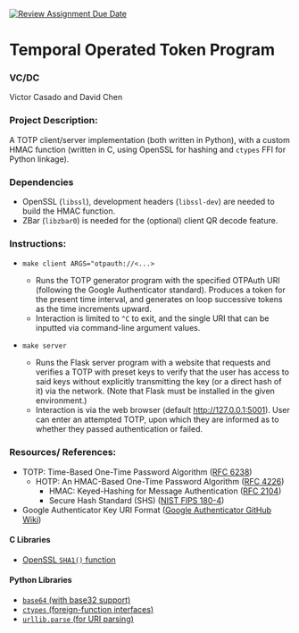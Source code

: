 [![Review Assignment Due Date](https://classroom.github.com/assets/deadline-readme-button-22041afd0340ce965d47ae6ef1cefeee28c7c493a6346c4f15d667ab976d596c.svg)](https://classroom.github.com/a/am3xLbu5)
# Temporal Operated Token Program

### VC/DC
Victor Casado and David Chen
       
### Project Description:
A TOTP client/server implementation (both written in Python), with a custom HMAC function (written in C, using OpenSSL for hashing and `ctypes` FFI for Python linkage).

### Dependencies
- OpenSSL (`libssl`), development headers (`libssl-dev`) are needed to build the HMAC function.
- ZBar (`libzbar0`) is needed for the (optional) client QR decode feature.

### Instructions:
- `make client ARGS="otpauth://<...>`
  - Runs the TOTP generator program with the specified OTPAuth URI (following the Google Authenticator standard). Produces a token for the present time interval, and generates on loop successive tokens as the time increments upward.
  - Interaction is limited to `^C` to exit, and the single URI that can be inputted via command-line argument values.

- `make server`
  - Runs the Flask server program with a website that requests and verifies a TOTP with preset keys to verify that the user has access to said keys without explicitly transmitting the key (or a direct hash of it) via the network. (Note that Flask must be installed in the given environment.)
  - Interaction is via the web browser (default http://127.0.0.1:5001). User can enter an attempted TOTP, upon which they are informed as to whether they passed authentication or failed.

### Resources/ References:
- TOTP: Time-Based One-Time Password Algorithm ([RFC 6238](https://datatracker.ietf.org/doc/html/rfc6238))
  - HOTP: An HMAC-Based One-Time Password Algorithm ([RFC 4226](https://www.rfc-editor.org/rfc/rfc4226))
    - HMAC: Keyed-Hashing for Message Authentication ([RFC 2104](https://www.rfc-editor.org/rfc/rfc2104))
    - Secure Hash Standard (SHS) ([NIST FIPS 180-4](https://csrc.nist.gov/pubs/fips/180-4/upd1/final))
- Google Authenticator Key URI Format ([Google Authenticator GitHub Wiki](https://github.com/google/google-authenticator/wiki/Key-Uri-Format))

#### C Libraries
- [OpenSSL `SHA1()` function](https://docs.openssl.org/master/man3/SHA256_Init/)

#### Python Libraries
- [`base64` (with base32 support)](https://docs.python.org/3/library/base64.html)
- [`ctypes` (foreign-function interfaces)](https://docs.python.org/3/library/ctypes.html)
- [`urllib.parse` (for URI parsing)](https://docs.python.org/3/library/urllib.parse.html)
